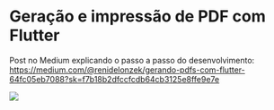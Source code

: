 # Geração e impressão de PDF com Flutter

Post no Medium explicando o passo a passo do desenvolvimento: 
https://medium.com/@renidelonzek/gerando-pdfs-com-flutter-64fc05eb7088?sk=f7b18b2dfccfcdb64cb3125e8ffe9e7e

<img src="https://miro.medium.com/max/1400/1*_ym1508riuzwv0PQJX3d6g.png">